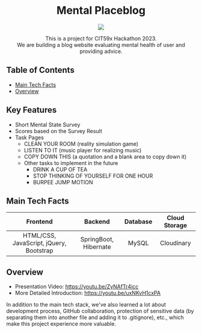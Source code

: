 <h1 align="center">Mental Placeblog</h1>

<p align="center">
  <img src="https://img.shields.io/badge/CIT59x-Hackathon 2023-ff69b4" />
</p>

<p align="center">This is a project for CIT59x Hackathon 2023. <br>We are building a blog website evaluating mental health of user and providing advice.</p>

## Table of Contents

* [Main Tech Facts](#main-tech-facts)
* [Overview](#overview)

## Key Features 
* Short Mental State Survey
* Scores based on the Survey Result
* Task Pages 
   * CLEAN YOUR ROOM (reality simulation game)
   * LISTEN TO IT (music player for realizing music)
   * COPY DOWN THIS (a quotation and a blank area to copy down it)
   * Other tasks to implement in the future
        - DRINK A CUP OF TEA 
        - STOP THINKING OF YOURSELF FOR ONE HOUR 
        - BURPEE JUMP MOTION



## Main Tech Facts 

|  Frontend  |  Backend  |  Database  |   Cloud Storage   |
|:----------:|:---------:|:----------:|:----------:|
| HTML/CSS, JavaScript, jQuery, Bootstrap | SpringBoot, Hibernate | MySQL | Cloudinary |


## Overview

* Presentation Video: https://youtu.be/ZyNAfTr4icc
* More Detailed Introduction: https://youtu.be/uxNKvH1cxPA

In addition to the main tech stack, we've also learned a lot about development process, GitHub collaboration, protection of sensitive data (by separating them into another file and adding it to .gitignore), etc., which make this project experience more valuable.

